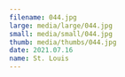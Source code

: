 ```yaml
---
filename: 044.jpg
large: media/large/044.jpg
small: media/small/044.jpg
thumb: media/thumbs/044.jpg
date: 2021.07.16
name: St. Louis
---
```

